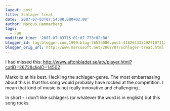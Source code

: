 ```yaml
---
layout: post
title: Schlager treat
date: '2007-07-03T07:54:00.000+02:00'
author: Marcus Hammarberg
tags:
  - Fun
modified_time: '2007-07-03T15:01:07.773+02:00'
blogger_id: tag:blogger.com,1999:blog-36533086.post-4182643332027107112
blogger_orig_url: http://www.marcusoft.net/2007/07/schlager-treat.html
---
```


I had missed this:
[http://www.aftonbladet.se/atv/player.html?catID=2672&<span
id="SPELLING_ERROR_0" class="blsp-spelling-error"><span
id="SPELLING_ERROR_0"
class="blsp-spelling-error">clipID=14502](http://www.aftonbladet.se/atv/player.html?catID=2672&clipID=14502)

<span
id="SPELLING_ERROR_1" class="blsp-spelling-error">Markolio
at his best. Heckling the schlager-genre. The most <span
id="SPELLING_ERROR_3"
class="blsp-spelling-corrected">embarrassing about this is that
this song would probably have rocked at the competition. I mean that
kind of music is not really innovative and challenging...

In short - i don't like schlagers (or whatever the word is in
english)
but this song rocks.
